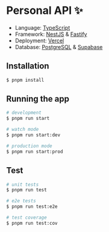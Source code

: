 # Personal API ✨

- Language: [TypeScript](https://www.typescriptlang.org/)
- Framework: [NestJS](https://nestjs.com/) & [Fastify](https://fastify.dev/)
- Deployment: [Vercel](https://vercel.com/)
- Database: [PostgreSQL](https://www.postgresql.org/) & [Supabase](https://supabase.com/)

## Installation

```bash
$ pnpm install
```

## Running the app

```bash
# development
$ pnpm run start

# watch mode
$ pnpm run start:dev

# production mode
$ pnpm run start:prod
```

## Test

```bash
# unit tests
$ pnpm run test

# e2e tests
$ pnpm run test:e2e

# test coverage
$ pnpm run test:cov
```
